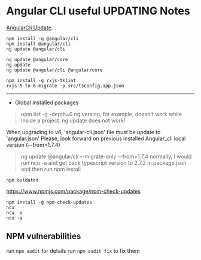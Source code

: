 # Angular CLI useful **UPDATING** Notes

[AngularCli Update](https://update.angular.io/ "AngularCli Update").

~~~~node
npm install -g @angular/cli
npm install @angular/cli
ng update @angular/cli

ng update @angular/core
ng update
ng update @angular/cli @angular/core

npm install -g rxjs-tslint
rxjs-5-to-6-migrate -p src/tsconfig.app.json
~~~~

------------------------------------------------------------------

* Global installed packages

>npm list -g -depth=0
ng version, for example, doesn't work while inside a project.
>ng update does not work!

When upgrading to v6, 'angular-cli.json' file must be update to 'angular.json'
Please, look forward on previous installed  Angular_cli local version (--from=1.7.4)
> ng update @angular/cli --migrate-only --from=1.7.4
> normally, I would run ncu -a and get back typescript version to 2.7.2 in package.json and then run npm install

~~~~
npm outdated
~~~~

https://www.npmjs.com/package/npm-check-updates
~~~~
npm install -g npm-check-updates
ncu
ncu -u
ncu -a
~~~~

## NPM vulnerabilities

  run `npm audit` for details
  run `npm audit fix` to fix them
